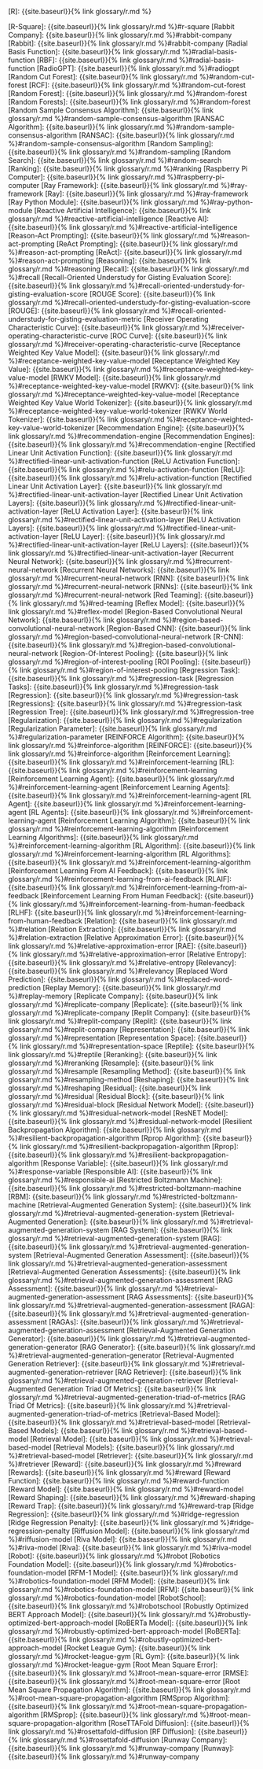 [R]: {{site.baseurl}}{% link glossary/r.md %}

[R-Square]: {{site.baseurl}}{% link glossary/r.md %}#r-square
[Rabbit Company]: {{site.baseurl}}{% link glossary/r.md %}#rabbit-company
[Rabbit]: {{site.baseurl}}{% link glossary/r.md %}#rabbit-company
[Radial Basis Function]: {{site.baseurl}}{% link glossary/r.md %}#radial-basis-function
[RBF]: {{site.baseurl}}{% link glossary/r.md %}#radial-basis-function
[RadioGPT]: {{site.baseurl}}{% link glossary/r.md %}#radiogpt
[Random Cut Forest]: {{site.baseurl}}{% link glossary/r.md %}#random-cut-forest
[RCF]: {{site.baseurl}}{% link glossary/r.md %}#random-cut-forest
[Random Forest]: {{site.baseurl}}{% link glossary/r.md %}#random-forest
[Random Forests]: {{site.baseurl}}{% link glossary/r.md %}#random-forest
[Random Sample Consensus Algorithm]: {{site.baseurl}}{% link glossary/r.md %}#random-sample-consensus-algorithm
[RANSAC Algorithm]: {{site.baseurl}}{% link glossary/r.md %}#random-sample-consensus-algorithm
[RANSAC]: {{site.baseurl}}{% link glossary/r.md %}#random-sample-consensus-algorithm
[Random Sampling]: {{site.baseurl}}{% link glossary/r.md %}#random-sampling
[Random Search]: {{site.baseurl}}{% link glossary/r.md %}#random-search
[Ranking]: {{site.baseurl}}{% link glossary/r.md %}#ranking
[Raspberry Pi Computer]: {{site.baseurl}}{% link glossary/r.md %}#raspberry-pi-computer
[Ray Framework]: {{site.baseurl}}{% link glossary/r.md %}#ray-framework
[Ray]: {{site.baseurl}}{% link glossary/r.md %}#ray-framework
[Ray Python Module]: {{site.baseurl}}{% link glossary/r.md %}#ray-python-module
[Reactive Artificial Intelligence]: {{site.baseurl}}{% link glossary/r.md %}#reactive-artificial-intelligence
[Reactive AI]: {{site.baseurl}}{% link glossary/r.md %}#reactive-artificial-intelligence
[Reason-Act Prompting]: {{site.baseurl}}{% link glossary/r.md %}#reason-act-prompting
[ReAct Prompting]: {{site.baseurl}}{% link glossary/r.md %}#reason-act-prompting
[ReAct]: {{site.baseurl}}{% link glossary/r.md %}#reason-act-prompting
[Reasoning]: {{site.baseurl}}{% link glossary/r.md %}#reasoning
[Recall]: {{site.baseurl}}{% link glossary/r.md %}#recall
[Recall-Oriented Understudy for Gisting Evaluation Score]: {{site.baseurl}}{% link glossary/r.md %}#recall-oriented-understudy-for-gisting-evaluation-score
[ROUGE Score]: {{site.baseurl}}{% link glossary/r.md %}#recall-oriented-understudy-for-gisting-evaluation-score
[ROUGE]: {{site.baseurl}}{% link glossary/r.md %}#recall-oriented-understudy-for-gisting-evaluation-metric
[Receiver Operating Characteristic Curve]: {{site.baseurl}}{% link glossary/r.md %}#receiver-operating-characteristic-curve
[ROC Curve]: {{site.baseurl}}{% link glossary/r.md %}#receiver-operating-characteristic-curve
[Receptance Weighted Key Value Model]: {{site.baseurl}}{% link glossary/r.md %}#receptance-weighted-key-value-model
[Receptance Weighted Key Value]: {{site.baseurl}}{% link glossary/r.md %}#receptance-weighted-key-value-model
[RWKV Model]: {{site.baseurl}}{% link glossary/r.md %}#receptance-weighted-key-value-model
[RWKV]: {{site.baseurl}}{% link glossary/r.md %}#receptance-weighted-key-value-model
[Receptance Weighted Key Value World Tokenizer]: {{site.baseurl}}{% link glossary/r.md %}#receptance-weighted-key-value-world-tokenizer
[RWKV World Tokenizer]: {{site.baseurl}}{% link glossary/r.md %}#receptance-weighted-key-value-world-tokenizer
[Recommendation Engine]: {{site.baseurl}}{% link glossary/r.md %}#recommendation-engine
[Recommendation Engines]: {{site.baseurl}}{% link glossary/r.md %}#recommendation-engine
[Rectified Linear Unit Activation Function]: {{site.baseurl}}{% link glossary/r.md %}#rectified-linear-unit-activation-function
[ReLU Activation Function]: {{site.baseurl}}{% link glossary/r.md %}#relu-activation-function
[ReLU]: {{site.baseurl}}{% link glossary/r.md %}#relu-activation-function
[Rectified Linear Unit Activation Layer]: {{site.baseurl}}{% link glossary/r.md %}#rectified-linear-unit-activation-layer
[Rectified Linear Unit Activation Layers]: {{site.baseurl}}{% link glossary/r.md %}#rectified-linear-unit-activation-layer
[ReLU Activation Layer]: {{site.baseurl}}{% link glossary/r.md %}#rectified-linear-unit-activation-layer
[ReLU Activation Layers]: {{site.baseurl}}{% link glossary/r.md %}#rectified-linear-unit-activation-layer
[ReLU Layer]: {{site.baseurl}}{% link glossary/r.md %}#rectified-linear-unit-activation-layer
[ReLU Layers]: {{site.baseurl}}{% link glossary/r.md %}#rectified-linear-unit-activation-layer
[Recurrent Neural Network]: {{site.baseurl}}{% link glossary/r.md %}#recurrent-neural-network
[Recurrent Neural Networks]: {{site.baseurl}}{% link glossary/r.md %}#recurrent-neural-network
[RNN]: {{site.baseurl}}{% link glossary/r.md %}#recurrent-neural-network
[RNNs]: {{site.baseurl}}{% link glossary/r.md %}#recurrent-neural-network
[Red Teaming]: {{site.baseurl}}{% link glossary/r.md %}#red-teaming
[Reflex Model]: {{site.baseurl}}{% link glossary/r.md %}#reflex-model
[Region-Based Convolutional Neural Network]: {{site.baseurl}}{% link glossary/r.md %}#region-based-convolutional-neural-network
[Region-Based CNN]: {{site.baseurl}}{% link glossary/r.md %}#region-based-convolutional-neural-network
[R-CNN]: {{site.baseurl}}{% link glossary/r.md %}#region-based-convolutional-neural-network
[Region-Of-Interest Pooling]: {{site.baseurl}}{% link glossary/r.md %}#region-of-interest-pooling
[ROI Pooling]: {{site.baseurl}}{% link glossary/r.md %}#region-of-interest-pooling
[Regression Task]: {{site.baseurl}}{% link glossary/r.md %}#regression-task
[Regression Tasks]: {{site.baseurl}}{% link glossary/r.md %}#regression-task
[Regression]: {{site.baseurl}}{% link glossary/r.md %}#regression-task
[Regressions]: {{site.baseurl}}{% link glossary/r.md %}#regression-task
[Regression Tree]: {{site.baseurl}}{% link glossary/r.md %}#regression-tree
[Regularization]: {{site.baseurl}}{% link glossary/r.md %}#regularization
[Regularization Parameter]: {{site.baseurl}}{% link glossary/r.md %}#regularization-parameter
[REINFORCE Algorithm]: {{site.baseurl}}{% link glossary/r.md %}#reinforce-algorithm
[REINFORCE]: {{site.baseurl}}{% link glossary/r.md %}#reinforce-algorithm
[Reinforcement Learning]: {{site.baseurl}}{% link glossary/r.md %}#reinforcement-learning
[RL]: {{site.baseurl}}{% link glossary/r.md %}#reinforcement-learning
[Reinforcement Learning Agent]: {{site.baseurl}}{% link glossary/r.md %}#reinforcement-learning-agent
[Reinforcement Learning Agents]: {{site.baseurl}}{% link glossary/r.md %}#reinforcement-learning-agent
[RL Agent]: {{site.baseurl}}{% link glossary/r.md %}#reinforcement-learning-agent
[RL Agents]: {{site.baseurl}}{% link glossary/r.md %}#reinforcement-learning-agent
[Reinforcement Learning Algorithm]: {{site.baseurl}}{% link glossary/r.md %}#reinforcement-learning-algorithm
[Reinforcement Learning Algorithms]: {{site.baseurl}}{% link glossary/r.md %}#reinforcement-learning-algorithm
[RL Algorithm]: {{site.baseurl}}{% link glossary/r.md %}#reinforcement-learning-algorithm
[RL Algorithms]: {{site.baseurl}}{% link glossary/r.md %}#reinforcement-learning-algorithm
[Reinforcement Learning From AI Feedback]: {{site.baseurl}}{% link glossary/r.md %}#reinforcement-learning-from-ai-feedback
[RLAIF]: {{site.baseurl}}{% link glossary/r.md %}#reinforcement-learning-from-ai-feedback
[Reinforcement Learning From Human Feedback]: {{site.baseurl}}{% link glossary/r.md %}#reinforcement-learning-from-human-feedback
[RLHF]: {{site.baseurl}}{% link glossary/r.md %}#reinforcement-learning-from-human-feedback
[Relation]: {{site.baseurl}}{% link glossary/r.md %}#relation
[Relation Extraction]: {{site.baseurl}}{% link glossary/r.md %}#relation-extraction
[Relative Approximation Error]: {{site.baseurl}}{% link glossary/r.md %}#relative-approximation-error
[RAE]: {{site.baseurl}}{% link glossary/r.md %}#relative-approximation-error
[Relative Entropy]: {{site.baseurl}}{% link glossary/r.md %}#relative-entropy
[Relevancy]: {{site.baseurl}}{% link glossary/r.md %}#relevancy
[Replaced Word Prediction]: {{site.baseurl}}{% link glossary/r.md %}#replaced-word-prediction
[Replay Memory]: {{site.baseurl}}{% link glossary/r.md %}#replay-memory
[Replicate Company]: {{site.baseurl}}{% link glossary/r.md %}#replicate-company
[Replicate]: {{site.baseurl}}{% link glossary/r.md %}#replicate-company
[Replit Company]: {{site.baseurl}}{% link glossary/r.md %}#replit-company
[Replit]: {{site.baseurl}}{% link glossary/r.md %}#replit-company
[Representation]: {{site.baseurl}}{% link glossary/r.md %}#representation
[Representation Space]: {{site.baseurl}}{% link glossary/r.md %}#representation-space
[Reptile]: {{site.baseurl}}{% link glossary/r.md %}#reptile
[Reranking]: {{site.baseurl}}{% link glossary/r.md %}#reranking
[Resample]: {{site.baseurl}}{% link glossary/r.md %}#resample
[Resampling Method]: {{site.baseurl}}{% link glossary/r.md %}#resampling-method
[Reshaping]: {{site.baseurl}}{% link glossary/r.md %}#reshaping
[Residual]: {{site.baseurl}}{% link glossary/r.md %}#residual
[Residual Block]: {{site.baseurl}}{% link glossary/r.md %}#residual-block
[Residual Network Model]: {{site.baseurl}}{% link glossary/r.md %}#residual-network-model
[ResNET Model]: {{site.baseurl}}{% link glossary/r.md %}#residual-network-model
[Resilient Backpropagation Algorithm]: {{site.baseurl}}{% link glossary/r.md %}#resilient-backpropagation-algorithm
[Rprop Algorithm]: {{site.baseurl}}{% link glossary/r.md %}#resilient-backpropagation-algorithm
[Rprop]: {{site.baseurl}}{% link glossary/r.md %}#resilient-backpropagation-algorithm
[Response Variable]: {{site.baseurl}}{% link glossary/r.md %}#response-variable
[Responsible AI]: {{site.baseurl}}{% link glossary/r.md %}#responsible-ai
[Restricted Boltzmann Machine]: {{site.baseurl}}{% link glossary/r.md %}#restricted-boltzmann-machine
[RBM]: {{site.baseurl}}{% link glossary/r.md %}#restricted-boltzmann-machine
[Retrieval-Augmented Generation System]: {{site.baseurl}}{% link glossary/r.md %}#retrieval-augmented-generation-system
[Retrieval-Augmented Generation]: {{site.baseurl}}{% link glossary/r.md %}#retrieval-augmented-generation-system
[RAG System]: {{site.baseurl}}{% link glossary/r.md %}#retrieval-augmented-generation-system
[RAG]: {{site.baseurl}}{% link glossary/r.md %}#retrieval-augmented-generation-system
[Retrieval-Augmented Generation Assessment]: {{site.baseurl}}{% link glossary/r.md %}#retrieval-augmented-generation-assessment
[Retrieval-Augmented Generation Assessments]: {{site.baseurl}}{% link glossary/r.md %}#retrieval-augmented-generation-assessment
[RAG Assessment]: {{site.baseurl}}{% link glossary/r.md %}#retrieval-augmented-generation-assessment
[RAG Assessments]: {{site.baseurl}}{% link glossary/r.md %}#retrieval-augmented-generation-assessment
[RAGA]: {{site.baseurl}}{% link glossary/r.md %}#retrieval-augmented-generation-assessment
[RAGAs]: {{site.baseurl}}{% link glossary/r.md %}#retrieval-augmented-generation-assessment
[Retrieval-Augmented Generation Generator]: {{site.baseurl}}{% link glossary/r.md %}#retrieval-augmented-generation-generator
[RAG Generator]: {{site.baseurl}}{% link glossary/r.md %}#retrieval-augmented-generation-generator
[Retrieval-Augmented Generation Retriever]: {{site.baseurl}}{% link glossary/r.md %}#retrieval-augmented-generation-retriever
[RAG Retriever]: {{site.baseurl}}{% link glossary/r.md %}#retrieval-augmented-generation-retriever
[Retrieval-Augmented Generation Triad Of Metrics]: {{site.baseurl}}{% link glossary/r.md %}#retrieval-augmented-generation-triad-of-metrics
[RAG Triad Of Metrics]: {{site.baseurl}}{% link glossary/r.md %}#retrieval-augmented-generation-triad-of-metrics
[Retrieval-Based Model]: {{site.baseurl}}{% link glossary/r.md %}#retrieval-based-model
[Retrieval-Based Models]: {{site.baseurl}}{% link glossary/r.md %}#retrieval-based-model
[Retrieval Model]: {{site.baseurl}}{% link glossary/r.md %}#retrieval-based-model
[Retrieval Models]: {{site.baseurl}}{% link glossary/r.md %}#retrieval-based-model
[Retriever]: {{site.baseurl}}{% link glossary/r.md %}#retriever
[Reward]: {{site.baseurl}}{% link glossary/r.md %}#reward
[Rewards]: {{site.baseurl}}{% link glossary/r.md %}#reward
[Reward Function]: {{site.baseurl}}{% link glossary/r.md %}#reward-function
[Reward Model]: {{site.baseurl}}{% link glossary/r.md %}#reward-model
[Reward Shaping]: {{site.baseurl}}{% link glossary/r.md %}#reward-shaping
[Reward Trap]: {{site.baseurl}}{% link glossary/r.md %}#reward-trap
[Ridge Regression]: {{site.baseurl}}{% link glossary/r.md %}#ridge-regression
[Ridge Regression Penalty]: {{site.baseurl}}{% link glossary/r.md %}#ridge-regression-penalty
[Riffusion Model]: {{site.baseurl}}{% link glossary/r.md %}#riffusion-model
[Riva Model]: {{site.baseurl}}{% link glossary/r.md %}#riva-model
[Riva]: {{site.baseurl}}{% link glossary/r.md %}#riva-model
[Robot]: {{site.baseurl}}{% link glossary/r.md %}#robot
[Robotics Foundation Model]: {{site.baseurl}}{% link glossary/r.md %}#robotics-foundation-model
[RFM-1 Model]: {{site.baseurl}}{% link glossary/r.md %}#robotics-foundation-model
[RFM Model]: {{site.baseurl}}{% link glossary/r.md %}#robotics-foundation-model
[RFM]: {{site.baseurl}}{% link glossary/r.md %}#robotics-foundation-model
[RobotSchool]: {{site.baseurl}}{% link glossary/r.md %}#robotschool
[Robustly Optimized BERT Approach Model]: {{site.baseurl}}{% link glossary/r.md %}#robustly-optimized-bert-approach-model
[RoBERTa Model]: {{site.baseurl}}{% link glossary/r.md %}#robustly-optimized-bert-approach-model
[RoBERTa]: {{site.baseurl}}{% link glossary/r.md %}#robustly-optimized-bert-approach-model
[Rocket League Gym]: {{site.baseurl}}{% link glossary/r.md %}#rocket-league-gym
[RL Gym]: {{site.baseurl}}{% link glossary/r.md %}#rocket-league-gym
[Root Mean Square Error]: {{site.baseurl}}{% link glossary/r.md %}#root-mean-square-error
[RMSE]: {{site.baseurl}}{% link glossary/r.md %}#root-mean-square-error
[Root Mean Square Propagation Algorithm]: {{site.baseurl}}{% link glossary/r.md %}#root-mean-square-propagation-algorithm
[RMSprop Algorithm]: {{site.baseurl}}{% link glossary/r.md %}#root-mean-square-propagation-algorithm
[RMSprop]: {{site.baseurl}}{% link glossary/r.md %}#root-mean-square-propagation-algorithm
[RoseTTAFold Diffusion]: {{site.baseurl}}{% link glossary/r.md %}#rosettafold-diffusion
[RF Diffusion]: {{site.baseurl}}{% link glossary/r.md %}#rosettafold-diffusion
[Runway Company]: {{site.baseurl}}{% link glossary/r.md %}#runway-company
[Runway]: {{site.baseurl}}{% link glossary/r.md %}#runway-company
